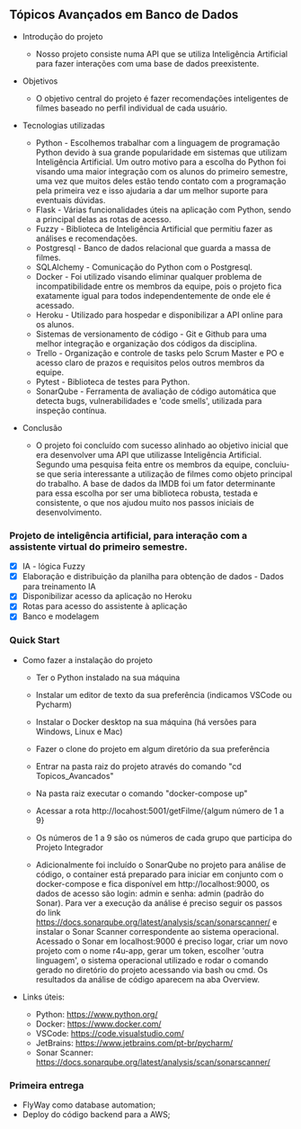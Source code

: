 ## Tópicos Avançados em Banco de Dados

- Introdução do projeto

  - Nosso projeto consiste numa API que se utiliza Inteligência Artificial para fazer interações com uma base de dados preexistente.

- Objetivos

  - O objetivo central do projeto é fazer recomendações inteligentes de filmes baseado no perfil individual de cada usuário.

- Tecnologias utilizadas

  - Python - Escolhemos trabalhar com a linguagem de programação Python devido à sua grande popularidade em sistemas que utilizam Inteligência Artificial. Um outro motivo para a escolha do Python foi visando uma maior integração com os alunos do primeiro semestre, uma vez que muitos deles estão tendo contato com a programação pela primeira vez e isso ajudaria a dar um melhor suporte para eventuais dúvidas.
  - Flask - Várias funcionalidades úteis na aplicação com Python, sendo a principal delas as rotas de acesso.
  - Fuzzy - Biblioteca de Inteligência Artificial que permitiu fazer as análises e recomendações.
  - Postgresql - Banco de dados relacional que guarda a massa de filmes.
  - SQLAlchemy - Comunicação do Python com o Postgresql.
  - Docker - Foi utilizado visando eliminar qualquer problema de incompatibilidade entre os membros da equipe, pois o projeto fica exatamente igual para todos independentemente de onde ele é acessado.
  - Heroku - Utilizado para hospedar e disponibilizar a API online para os alunos.
  - Sistemas de versionamento de código - Git e Github para uma melhor integração e organização dos códigos da disciplina.
  - Trello - Organização e controle de tasks pelo Scrum Master e PO e acesso claro de prazos e requisitos pelos outros membros da equipe.
  - Pytest - Biblioteca de testes para Python.
  - SonarQube - Ferramenta de avaliação de código automática que detecta bugs, vulnerabilidades e 'code smells', utilizada para inspeção contínua.

- Conclusão

  - O projeto foi concluído com sucesso alinhado ao objetivo inicial que era desenvolver uma API que utilizasse Inteligência Artificial. Segundo uma pesquisa feita entre os membros da equipe, concluiu-se que seria interessante a utilização de filmes como objeto principal do trabalho. A base de dados da IMDB foi um fator determinante para essa escolha por ser uma biblioteca robusta, testada e consistente, o que nos ajudou muito nos passos iniciais de desenvolvimento.

### Projeto de inteligência artificial, para interação com a assistente virtual do primeiro semestre.

- [x] IA - lógica Fuzzy
- [x] Elaboração e distribuição da planilha para obtenção de dados - Dados para treinamento IA
- [x] Disponibilizar acesso da aplicação no Heroku
- [x] Rotas para acesso do assistente à aplicação
- [x] Banco e modelagem

### Quick Start

- Como fazer a instalação do projeto

  - Ter o Python instalado na sua máquina
  - Instalar um editor de texto da sua preferência (indicamos VSCode ou Pycharm)
  - Instalar o Docker desktop na sua máquina (há versões para Windows, Linux e Mac)
  - Fazer o clone do projeto em algum diretório da sua preferência
  - Entrar na pasta raiz do projeto através do comando "cd Topicos_Avancados"
  - Na pasta raiz executar o comando "docker-compose up"
  - Acessar a rota http://locahost:5001/getFilme/{algum número de 1 a 9}
  - Os números de 1 a 9 são os números de cada grupo que participa do Projeto Integrador
  
  - Adicionalmente foi incluído o SonarQube no projeto para análise de código, o container está preparado para iniciar em conjunto com o docker-compose e fica disponível em http://localhost:9000, os dados de acesso são login: admin e senha: admin (padrão do Sonar). Para ver a execução da análise é preciso seguir os passos do link https://docs.sonarqube.org/latest/analysis/scan/sonarscanner/ e instalar o Sonar Scanner correspondente ao sistema operacional.
  Acessado o Sonar em localhost:9000 é preciso logar, criar um novo projeto com o nome r4u-app, gerar um token, escolher 'outra linguagem', o sistema operacional utilizado e rodar o comando gerado no diretório do projeto acessando via bash ou cmd.
  Os resultados da análise de código aparecem na aba Overview.

- Links úteis:
  - Python: https://www.python.org/
  - Docker: https://www.docker.com/
  - VSCode: https://code.visualstudio.com/
  - JetBrains: https://www.jetbrains.com/pt-br/pycharm/
  - Sonar Scanner: https://docs.sonarqube.org/latest/analysis/scan/sonarscanner/

### Primeira entrega

- FlyWay como database automation;
- Deploy do código backend para a AWS;
